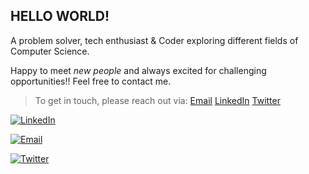 ## **HELLO WORLD!**
A problem solver, tech enthusiast & Coder exploring different fields of Computer Science.

Happy to meet _new people_ and always excited for challenging opportunities!!
Feel free to contact me. 

> To get in touch, please reach out via:  [Email](divyanshijain174@gmail.com) [LinkedIn](https://www.linkedin.com/in/divyanshijain/) [Twitter](https://twitter.com/DivyanshiJain_) 


[![LinkedIn](https://user-images.githubusercontent.com/54709490/139678044-c1462905-f11b-4e0e-a3a0-2d277bcfc0b5.jpg)](https://www.linkedin.com/in/divyanshijain/)  


[![Email](https://user-images.githubusercontent.com/54709490/139678917-e6186080-ce28-4ae8-95ef-ae8f072b67dd.jpg)](divyanshijain174@gmail.com)


[![Twitter](https://user-images.githubusercontent.com/54709490/139678195-67971669-4290-44c5-99df-7d60626c600a.png)](https://twitter.com/DivyanshiJain_)
